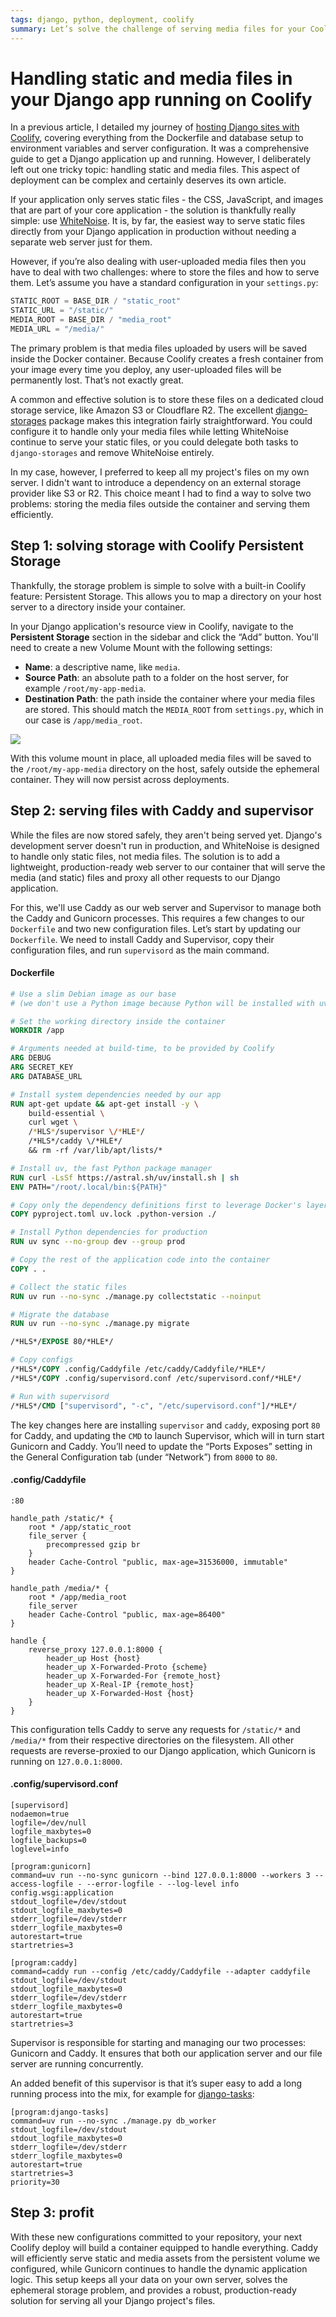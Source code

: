 ```yaml
---
tags: django, python, deployment, coolify
summary: Let’s solve the challenge of serving media files for your Coolified Django site.
---
```


# Handling static and media files in your Django app running on Coolify

In a previous article, I detailed my journey of [hosting Django sites with Coolify](/articles/2025/coolify-django/), covering everything from the Dockerfile and database setup to environment variables and server configuration. It was a comprehensive guide to get a Django application up and running. However, I deliberately left out one tricky topic: handling static and media files. This aspect of deployment can be complex and certainly deserves its own article.

If your application only serves static files - the CSS, JavaScript, and images that are part of your core application - the solution is thankfully really simple: use [WhiteNoise](https://whitenoise.readthedocs.io/en/latest/). It is, by far, the easiest way to serve static files directly from your Django application in production without needing a separate web server just for them.

However, if you’re also dealing with user-uploaded media files then you have to deal with two challenges: where to store the files and how to serve them. Let’s assume you have a standard configuration in your `settings.py`:

```python
STATIC_ROOT = BASE_DIR / "static_root"
STATIC_URL = "/static/"
MEDIA_ROOT = BASE_DIR / "media_root"
MEDIA_URL = "/media/"
```

The primary problem is that media files uploaded by users will be saved inside the Docker container. Because Coolify creates a fresh container from your image every time you deploy, any user-uploaded files will be permanently lost. That’s not exactly great.

A common and effective solution is to store these files on a dedicated cloud storage service, like Amazon S3 or Cloudflare R2. The excellent [django-storages](https://django-storages.readthedocs.io/en/latest/) package makes this integration fairly straightforward. You could configure it to handle only your media files while letting WhiteNoise continue to serve your static files, or you could delegate both tasks to `django-storages` and remove WhiteNoise entirely.

In my case, however, I preferred to keep all my project's files on my own server. I didn't want to introduce a dependency on an external storage provider like S3 or R2. This choice meant I had to find a way to solve two problems: storing the media files outside the container and serving them efficiently.

## Step 1: solving storage with Coolify Persistent Storage

Thankfully, the storage problem is simple to solve with a built-in Coolify feature: Persistent Storage. This allows you to map a directory on your host server to a directory inside your container.

In your Django application's resource view in Coolify, navigate to the **Persistent Storage** section in the sidebar and click the “Add” button. You'll need to create a new Volume Mount with the following settings:

*   **Name**: a descriptive name, like `media`.
*   **Source Path**: an absolute path to a folder on the host server, for example `/root/my-app-media`.
*   **Destination Path**: the path inside the container where your media files are stored. This should match the `MEDIA_ROOT` from `settings.py`, which in our case is `/app/media_root`.

![](/articles/images/coolify_persistent_storage.png)

With this volume mount in place, all uploaded media files will be saved to the `/root/my-app-media` directory on the host, safely outside the ephemeral container. They will now persist across deployments.

## Step 2: serving files with Caddy and supervisor

While the files are now stored safely, they aren't being served yet. Django's development server doesn't run in production, and WhiteNoise is designed to handle only static files, not media files. The solution is to add a lightweight, production-ready web server to our container that will serve the media (and static) files and proxy all other requests to our Django application.

For this, we'll use Caddy as our web server and Supervisor to manage both the Caddy and Gunicorn processes. This requires a few changes to our `Dockerfile` and two new configuration files. Let’s start by updating our `Dockerfile`. We need to install Caddy and Supervisor, copy their configuration files, and run `supervisord` as the main command.

#### <i class="fa-regular fa-file-code"></i> Dockerfile
```dockerfile
# Use a slim Debian image as our base
# (we don't use a Python image because Python will be installed with uv)

# Set the working directory inside the container
WORKDIR /app

# Arguments needed at build-time, to be provided by Coolify
ARG DEBUG
ARG SECRET_KEY
ARG DATABASE_URL

# Install system dependencies needed by our app
RUN apt-get update && apt-get install -y \
    build-essential \
    curl wget \
    /*HLS*/supervisor \/*HLE*/
    /*HLS*/caddy \/*HLE*/
    && rm -rf /var/lib/apt/lists/*

# Install uv, the fast Python package manager
RUN curl -LsSf https://astral.sh/uv/install.sh | sh
ENV PATH="/root/.local/bin:${PATH}"

# Copy only the dependency definitions first to leverage Docker's layer caching
COPY pyproject.toml uv.lock .python-version ./

# Install Python dependencies for production
RUN uv sync --no-group dev --group prod

# Copy the rest of the application code into the container
COPY . .

# Collect the static files
RUN uv run --no-sync ./manage.py collectstatic --noinput

# Migrate the database
RUN uv run --no-sync ./manage.py migrate

/*HLS*/EXPOSE 80/*HLE*/

# Copy configs
/*HLS*/COPY .config/Caddyfile /etc/caddy/Caddyfile/*HLE*/
/*HLS*/COPY .config/supervisord.conf /etc/supervisord.conf/*HLE*/

# Run with supervisord
/*HLS*/CMD ["supervisord", "-c", "/etc/supervisord.conf"]/*HLE*/
```

The key changes here are installing `supervisor` and `caddy`, exposing port `80` for Caddy, and updating the `CMD` to launch Supervisor, which will in turn start Gunicorn and Caddy. You’ll need to update the “Ports Exposes” setting in the General Configuration tab (under “Network”) from `8000` to `80`.

#### <i class="fa-regular fa-file-code"></i> .config/Caddyfile
```
:80

handle_path /static/* {
    root * /app/static_root
    file_server {
        precompressed gzip br
    }
    header Cache-Control "public, max-age=31536000, immutable"
}

handle_path /media/* {
    root * /app/media_root
    file_server
    header Cache-Control "public, max-age=86400"
}

handle {
    reverse_proxy 127.0.0.1:8000 {
        header_up Host {host}
        header_up X-Forwarded-Proto {scheme}
        header_up X-Forwarded-For {remote_host}
        header_up X-Real-IP {remote_host}
        header_up X-Forwarded-Host {host}
    }
}
```

This configuration tells Caddy to serve any requests for `/static/*` and `/media/*` from their respective directories on the filesystem. All other requests are reverse-proxied to our Django application, which Gunicorn is running on `127.0.0.1:8000`.

#### <i class="fa-regular fa-file-code"></i> .config/supervisord.conf
```
[supervisord]
nodaemon=true
logfile=/dev/null
logfile_maxbytes=0
logfile_backups=0
loglevel=info

[program:gunicorn]
command=uv run --no-sync gunicorn --bind 127.0.0.1:8000 --workers 3 --access-logfile - --error-logfile - --log-level info config.wsgi:application
stdout_logfile=/dev/stdout
stdout_logfile_maxbytes=0
stderr_logfile=/dev/stderr
stderr_logfile_maxbytes=0
autorestart=true
startretries=3

[program:caddy]
command=caddy run --config /etc/caddy/Caddyfile --adapter caddyfile
stdout_logfile=/dev/stdout
stdout_logfile_maxbytes=0
stderr_logfile=/dev/stderr
stderr_logfile_maxbytes=0
autorestart=true
startretries=3
```

Supervisor is responsible for starting and managing our two processes: Gunicorn and Caddy. It ensures that both our application server and our file server are running concurrently.

An added benefit of this supervisor is that it’s super easy to add a long running process into the mix, for example for [django-tasks](https://github.com/RealOrangeOne/django-tasks):

```
[program:django-tasks]
command=uv run --no-sync ./manage.py db_worker
stdout_logfile=/dev/stdout
stdout_logfile_maxbytes=0
stderr_logfile=/dev/stderr
stderr_logfile_maxbytes=0
autorestart=true
startretries=3
priority=30
```

## Step 3: profit

With these new configurations committed to your repository, your next Coolify deploy will build a container equipped to handle everything. Caddy will efficiently serve static and media assets from the persistent volume we configured, while Gunicorn continues to handle the dynamic application logic. This setup keeps all your data on your own server, solves the ephemeral storage problem, and provides a robust, production-ready solution for serving all your Django project's files.